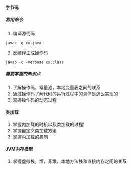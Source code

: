 #### 字节码
##### 常用命令
1. 编译源代码
 ```
 javac -g xx.java
 ```
 2. 反编译生成操作码
 ```
 javap -c -verbose xx.class
 ```
 
##### 需要掌握的知识点
1. 了解操作码，常量池，本地变量表之间的联系
2. 通过操作码了解代码的运行过程中的具体是怎么实现的
3. 掌握操作码的动态过程

#### 类加载
1. 掌握内加载的时机以及类加载的过程’
2. 掌握自定义类加载方法
3. 掌握内加载的机制

#### JVM内存模型
1. 掌握虚拟栈，堆，非堆，本地方法栈和直接内存之间的关系
